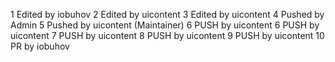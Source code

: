 1 Edited by iobuhov
2 Edited by uicontent
3 Edited by uicontent
4 Pushed by Admin
5 Pushed by uicontent (Maintainer)
6 PUSH by uicontent
6 PUSH by uicontent
7 PUSH by uicontent
8 PUSH by uicontent
9 PUSH by uicontent
10 PR by iobuhov
